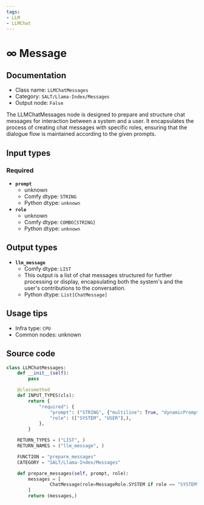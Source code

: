 ```yaml
---
tags:
- LLM
- LLMChat
---
```


# ∞ Message
## Documentation
- Class name: `LLMChatMessages`
- Category: `SALT/Llama-Index/Messages`
- Output node: `False`

The LLMChatMessages node is designed to prepare and structure chat messages for interaction between a system and a user. It encapsulates the process of creating chat messages with specific roles, ensuring that the dialogue flow is maintained according to the given prompts.
## Input types
### Required
- **`prompt`**
    - unknown
    - Comfy dtype: `STRING`
    - Python dtype: `unknown`
- **`role`**
    - unknown
    - Comfy dtype: `COMBO[STRING]`
    - Python dtype: `unknown`
## Output types
- **`llm_message`**
    - Comfy dtype: `LIST`
    - This output is a list of chat messages structured for further processing or display, encapsulating both the system's and the user's contributions to the conversation.
    - Python dtype: `List[ChatMessage]`
## Usage tips
- Infra type: `CPU`
- Common nodes: unknown


## Source code
```python
class LLMChatMessages:
    def __init__(self):
        pass

    @classmethod
    def INPUT_TYPES(cls):
        return {
            "required": {
                "prompt": ("STRING", {"multiline": True, "dynamicPrompts": False, "default": "prompt"}),
                "role": (["SYSTEM", "USER"],),
            },
        }

    RETURN_TYPES = ("LIST", )
    RETURN_NAMES = ("llm_message", )

    FUNCTION = "prepare_messages"
    CATEGORY = "SALT/Llama-Index/Messages"

    def prepare_messages(self, prompt, role):
        messages = [
                ChatMessage(role=MessageRole.SYSTEM if role == "SYSTEM" else MessageRole.USER, content=prompt ),
        ]
        return (messages,)

```

